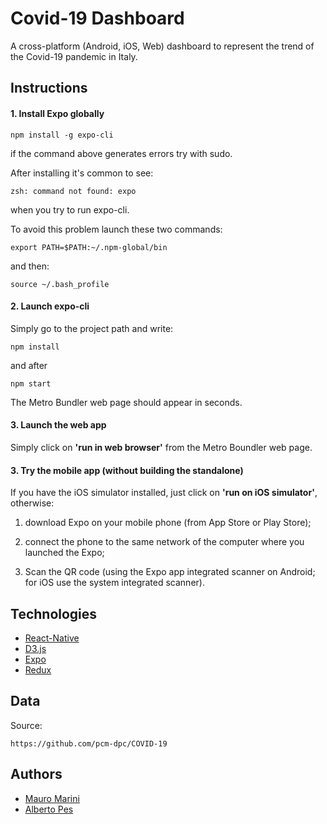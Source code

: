 # Covid-19 Dashboard

A cross-platform (Android, iOS, Web) dashboard to represent the trend of the Covid-19 pandemic in Italy.


## Instructions

#### 1. Install Expo globally

```npm install -g expo-cli```

if the command above generates errors try with sudo. 

After installing it's common to see:

```zsh: command not found: expo``` 

when you try to run expo-cli.

To avoid this problem launch these two commands:

```export PATH=$PATH:~/.npm-global/bin```

and then:

```source ~/.bash_profile```


#### 2. Launch expo-cli

Simply go to the project path and write:

```npm install```

and after

```npm start```

The Metro Bundler web page should appear in seconds.


#### 3. Launch the web app

Simply click on **'run in web browser'** from the Metro Boundler web page.


#### 3. Try the mobile app (without building the standalone)

If you have the iOS simulator installed, just click on **'run on iOS simulator'**, otherwise:

 1. download Expo on your mobile
    phone (from App Store or Play Store);
    
 2. connect the phone to the same network of the computer where you launched the Expo;
 
 3. Scan the QR code (using the Expo app integrated scanner on Android; for iOS use the system integrated scanner). 


## Technologies

* [React-Native](https://reactnative.dev)
* [D3.js](http://d3js.org)
* [Expo](https://expo.io)
* [Redux](https://redux.js.org) 


## Data

Source:

```https://github.com/pcm-dpc/COVID-19```


## Authors

 * [Mauro Marini](https://github.com/marinimau)
 * [Alberto Pes](https://github.com/scambuilds)
